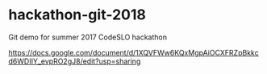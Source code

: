# hackathon-git-2018
Git demo for summer 2017 CodeSLO hackathon

https://docs.google.com/document/d/1XQVFWw6KQxMgpAiOCXFRZpBkkcd6WDIIY_evpRO2gJ8/edit?usp=sharing

